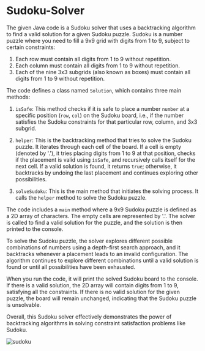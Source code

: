 # Sudoku-Solver
The given Java code is a Sudoku solver that uses a backtracking algorithm to find a valid solution for a given Sudoku puzzle. Sudoku is a number puzzle where you need to fill a 9x9 grid with digits from 1 to 9, subject to certain constraints:

1. Each row must contain all digits from 1 to 9 without repetition.
2. Each column must contain all digits from 1 to 9 without repetition.
3. Each of the nine 3x3 subgrids (also known as boxes) must contain all digits from 1 to 9 without repetition.

The code defines a class named `Solution`, which contains three main methods:

1. `isSafe`: This method checks if it is safe to place a number `number` at a specific position (`row`, `col`) on the Sudoku board, i.e., if the number satisfies the Sudoku constraints for that particular row, column, and 3x3 subgrid.

2. `helper`: This is the backtracking method that tries to solve the Sudoku puzzle. It iterates through each cell of the board. If a cell is empty (denoted by '.'), it tries placing digits from 1 to 9 at that position, checks if the placement is valid using `isSafe`, and recursively calls itself for the next cell. If a valid solution is found, it returns `true`; otherwise, it backtracks by undoing the last placement and continues exploring other possibilities.

3. `solveSudoku`: This is the main method that initiates the solving process. It calls the `helper` method to solve the Sudoku puzzle.

The code includes a `main` method where a 9x9 Sudoku puzzle is defined as a 2D array of characters. The empty cells are represented by '.'. The solver is called to find a valid solution for the puzzle, and the solution is then printed to the console.

To solve the Sudoku puzzle, the solver explores different possible combinations of numbers using a depth-first search approach, and it backtracks whenever a placement leads to an invalid configuration. The algorithm continues to explore different combinations until a valid solution is found or until all possibilities have been exhausted.

When you run the code, it will print the solved Sudoku board to the console. If there is a valid solution, the 2D array will contain digits from 1 to 9, satisfying all the constraints. If there is no valid solution for the given puzzle, the board will remain unchanged, indicating that the Sudoku puzzle is unsolvable.

Overall, this Sudoku solver effectively demonstrates the power of backtracking algorithms in solving constraint satisfaction problems like Sudoku.




![sudoku](https://github.com/kritika-das/Sudoku-Solver/assets/94691076/576eb415-e18a-4ecd-9451-fb700a5df9b9)
